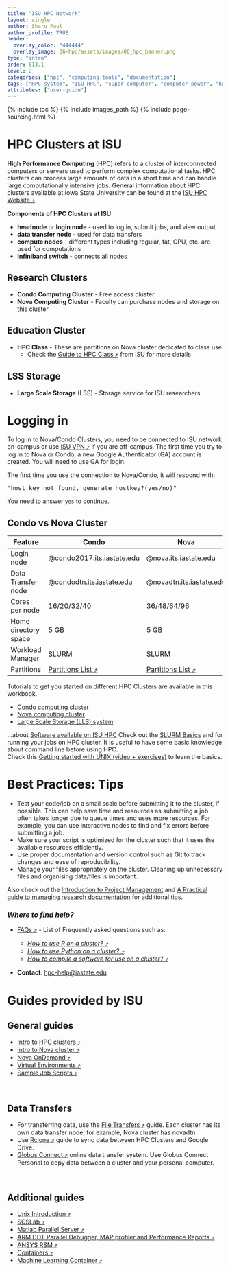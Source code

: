 ```yaml
---
title: "ISU HPC Network"
layout: single
author: Sharu Paul
author_profile: TRUE
header:
  overlay_color: "444444"
  overlay_image: 06-hpc/assets/images/06_hpc_banner.png
type: "intro"
order: 613.1
level: 2
categories: ["hpc", "computing-tools", "documentation"]
tags: ["HPC-system", "ISU-HPC", "super-computer", "computer-power", "hpc-cluster", "nova-cluster", "condo-cluster", "LSS-storage", "HPC-tasks", "scientific-computing"]
attributes: ["user-guide"]
---
```


{% include toc %}
{% include images_path %}
{% include page-sourcing.html %}


# HPC Clusters at ISU

**High Performance Computing** (HPC) refers to a cluster of interconnected computers or servers used to perform complex computational tasks. HPC clusters can process large amounts of data in a short time and can handle large computationally intensive jobs. General information about HPC clusters available at Iowa State University can be found at the <a href="https://www.hpc.iastate.edu/" target="_blank">ISU HPC Website ⤴</a>. <br>

**Components of HPC Clusters at ISU**
* **headnode** or **login node** - used to log in, submit jobs, and view output
* **data transfer node** - used for data transfers
* **compute nodes** - different types including regular, fat, GPU, etc. are used for computations
* **Infiniband switch** - connects all nodes


## Research Clusters
* **Condo Computing Cluster** - Free access cluster
* **Nova Computing Cluster** - Faculty can purchase nodes and storage on this cluster


## Education Cluster
* **HPC Class** - These are partitions on Nova cluster dedicated to class use
  * Check the <a href="https://www.hpc.iastate.edu/guides/nova/hpc-class" target="_blank">Guide to HPC Class ⤴</a> from ISU for more details


## LSS Storage
* **Large Scale Storage** (LSS) - Storage service for ISU researchers


# Logging in
To log in to Nova/Condo Clusters, you need to be connected to ISU network on-campus or use <a href="https://vpn.iastate.edu/+CSCOE+/logon.html#form_title_text" target="_blank">ISU VPN ⤴</a> if you are off-campus. The first time you try to log in to Nova or Condo, a new Google Authenticator (GA) account is created. You will need to use GA for login.

The first time you use the <a class="t-links" href="623"></a> connection to Nova/Condo, it will respond with:

<pre class="output">
"host key not found, generate hostkey?(yes/no)"
</pre>

You need to answer `yes` to continue.


## Condo vs Nova Cluster

| Feature              | Condo                      | Nova                     |
|----------------------|----------------------------|--------------------------|
| Login node           | @condo2017.its.iastate.edu | @nova.its.iastate.edu    |
| Data Transfer node   | @condodtn.its.iastate.edu  | @novadtn.its.iastate.edu |
| Cores per node       | 16/20/32/40                | 36/48/64/96              |
| Home directory space | 5 GB                       | 5 GB                     |
| Workload Manager     | SLURM                      | SLURM                    |
| Partitions           | <a href="https://www.hpc.iastate.edu/guides/condo-2017/queue-configuration" target="_blank">Partitions List ⤴</a> | <a href="https://www.hpc.iastate.edu/guides/nova/partition-configuration" target="_blank">Partitions List ⤴</a> |

Tutorials to get you started on different HPC Clusters are available in this workbook.
* <a class="t-links" href="613.2">Condo computing cluster</a>
* <a class="t-links" href="613.3">Nova computing cluster</a>
* <a class="t-links" href="613.4">Large Scale Storage (LLS) system</a>

<div class="more" markdown="1">
...about <a class="t-links" href="641">Software available on ISU HPC</a> <base class="mb">
Check out the <a class="t-links" href="651.1">SLURM Basics</a> and <a class="t-links" href="651.4"></a> for running your jobs on HPC cluster. <base class="mb">
It is useful to have some basic knowledge about command line before using HPC. <br>Check this <a class="t-links" href="325">Getting started with UNIX (video + exercises)</a> to learn the basics.
</div>


# Best Practices: Tips

* Test your code/job on a small scale before submitting it to the cluster, if possible. This can help save time and resources as submitting a job often takes longer due to queue times and uses more resources. For example, you can use interactive nodes to find and fix errors before submitting a job.
* Make sure your script is optimized for the cluster such that it uses the available resources efficiently.
* Use proper documentation and version control such as Git to track changes and ease of reproducibility.
* Manage your files appropriately on the cluster. Cleaning up unnecessary files and organising data/files is important.

<div class="more" markdown="1">
Also check out the <a class="t-links" href="911">Introduction to Project Management</a> and <a class="t-links" href="933.2">A Practical guide to managing research documentation</a> for additional tips.
</div>


### *Where to find help?*

* <a href="https://www.hpc.iastate.edu/faq" target="_blank">FAQs ⤴</a> - List of Frequently asked questions such as:
  * *<a href="https://www.hpc.iastate.edu/faq#R" target="_blank">How to use R on a cluster? ⤴</a>*
  * *<a href="https://www.hpc.iastate.edu/faq#python" target="_blank">How to use Python on a cluster? ⤴</a>*
  * *<a href="https://www.hpc.iastate.edu/faq#compile" target="_blank">How to compile a software for use on a cluster? ⤴</a>*

* <b>Contact</b>: hpc-help@iastate.edu


# Guides provided by ISU
## General guides

* <a href="https://www.hpc.iastate.edu/guides/introduction-to-hpc-clusters" target="_blank">Intro to HPC clusters ⤴</a>
* <a href="https://www.hpc.iastate.edu/guides/nova" target="_blank">Intro to Nova cluster ⤴</a>
* <a href="https://www.hpc.iastate.edu/guides/open-ondemand" target="_blank">Nova OnDemand ⤴</a>
* <a href="https://www.hpc.iastate.edu/guides/virtual-environments" target="_blank">Virtual Environments ⤴</a>
* <a href="https://www.hpc.iastate.edu/guides/sample-job-scripts" target="_blank">Sample Job Scripts ⤴</a>
<br>

## Data Transfers

* For transferring data, use the <a href="https://www.hpc.iastate.edu/guides/file-transfers" target="_blank">File Transfers ⤴</a> guide. Each cluster has its own data transfer node, for example, Nova cluster has novadtn.
* Use <a href="https://www.hpc.iastate.edu/guides/rclone" target="_blank">Rclone ⤴</a> guide to sync data between HPC Clusters and Google Drive.
* <a href="https://www.hpc.iastate.edu/guides/globus-online" target="_blank">Globus Connect ⤴</a> online data transfer system. Use Globus Connect Personal to copy data between a cluster and your personal computer.
<br>

## Additional guides

* <a href="https://www.hpc.iastate.edu/guides/unix-introduction" target="_blank">Unix Introduction ⤴</a>
* <a href="https://www.hpc.iastate.edu/guides/scslab" target="_blank">SCSLab ⤴</a>
* <a href="https://www.hpc.iastate.edu/guides/using-matlab-parallel-server" target="_blank">Matlab Parallel Server ⤴</a>
* <a href="https://www.hpc.iastate.edu/guides/using-ddt-parallel-debugger--map-profiler-and-performance-reports" target="_blank">ARM DDT Parallel Debugger, MAP profiler and Performance Reports ⤴</a>
* <a href="https://www.hpc.iastate.edu/guides/using-ansys-rsm" target="_blank">ANSYS RSM ⤴</a>
* <a href="https://www.hpc.iastate.edu/guides/containers" target="_blank">Containers ⤴</a>
* <a href="https://researchit.las.iastate.edu/guides/pronto/machine_learning/" target="_blank">Machine Learning Container ⤴</a>
<br>
<br>
